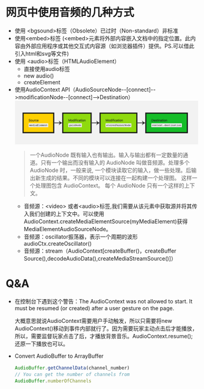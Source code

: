 # 网页中使用音频的几种方式

- 使用 \<bgsound>标签（Obsolete）已过时（Non-standard）非标准
- 使用\<embed>标签 (\<embed>元素将外部内容嵌入文档中的指定位置。此内容由外部应用程序或其他交互式内容源（如浏览器插件）提供。PS.可以借此引入html和svg等文件)
- 使用 \<audio>标签（HTMLAudio​Element）
    - 直接使用audio标签
    - new audio()
    - createElement
- 使用AudioContext API（AudioSourceNode--[connect]-->modificationNode--[connect]-->Destination）
![音频图](../images/audio-map.jpg "区块链")
    > 一个AudioNode 既有输入也有输出。输入与输出都有一定数量的通道。只有一个输出而没有输入的 AudioNode 叫做音频源。处理多个 AudioNode 时，一般来说, 一个模块读取它的输入，做一些处理。后输出新生成的结果。不同的模块可以连接在一起构建一个处理图。 这样一个处理图包含 AudioContext。 每个 AudioNode 只有一个这样的上下文。
    - 音频源：\<video> 或者\<audio>标签,我们需要从该元素中获取源并将其传入我们创建的上下文中。可以使用AudioContext.createMediaElementSource(myMediaElement)获得MediaElementAudioSourceNode。
    - 音频源：oscillator振荡器，表示一个周期的波形 audioCtx.createOscillator()
    - 音频源：stream（Audio​Context​[create​Buffer()，create​Buffer​Source(),decode​Audio​Data(),create​Media​Stream​Source()]）

# Q&A
- 在控制台下遇到这个警告：The AudioContext was not allowed to start. It must be resumed (or created) after a user gesture on the page.

    大概意思就说AudioContext需要用户手动触发，所以只需要将new AudioContext()移动到事件内部就行了。因为需要玩家主动点击后才能播放，所以，需要监督玩家点击了后，才播放背景音乐。AudioContext.resume(); 还原一下播放也可以。
    
- Convert AudioBuffer to ArrayBuffer
    ```javascript
    AudioBuffer.getChannelData(channel_number)
    // You can get the number of channels from
    AudioBuffer.numberOfChannels
    ```